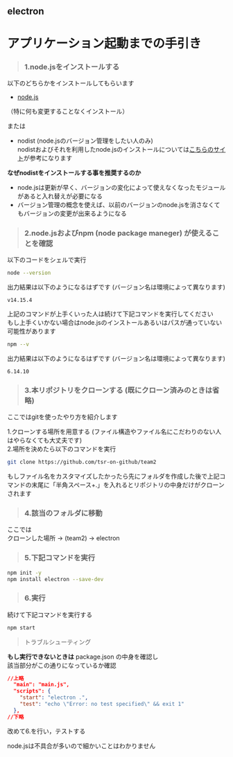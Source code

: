 ## electron

# アプリケーション起動までの手引き

>### 1.node.jsをインストールする
以下のどちらかをインストールしてもらいます
- [node.js](https://nodejs.org/ja/)

（特に何も変更することなくインストール）

または
- nodist (node.jsのバージョン管理をしたい人のみ)<br>
nodistおよびそれを利用したnode.jsのインストールについては[こちらのサイト](https://qiita.com/satoyan419/items/56e0b5f35912b9374305)が参考になります

**なぜnodistをインストールする事を推奨するのか**
- node.jsは更新が早く、バージョンの変化によって使えなくなったモジュールがあると入れ替えが必要になる
- バージョン管理の概念を使えば、以前のバージョンのnode.jsを消さなくてもバージョンの変更が出来るようになる

>### 2.node.jsおよびnpm (node package maneger) が使えることを確認
以下のコードをシェルで実行
```sh
node --version
```
出力結果は以下のようになるはずです (バージョン名は環境によって異なります)
```
v14.15.4
```
上記のコマンドが上手くいった人は続けて下記コマンドを実行してください<br>
もし上手くいかない場合はnode.jsのインストールあるいはパスが通っていない可能性があります<br>
```sh
npm --v
```
出力結果は以下のようになるはずです (バージョン名は環境によって異なります)
```
6.14.10
```

>### 3.本リポジトリをクローンする (既にクローン済みのときは省略)
ここではgitを使ったやり方を紹介します<br>

1.クローンする場所を用意する (ファイル構造やファイル名にこだわりのない人はやらなくても大丈夫です)<br>
2.場所を決めたら以下のコマンドを実行
```sh
git clone https://github.com/tsr-on-github/team2
```
もしファイル名をカスタマイズしたかったら先にフォルダを作成した後で上記コマンドの末尾に「半角スペース+.」を入れるとリポジトリの中身だけがクローンされます<br>

>### 4.該当のフォルダに移動
ここでは<br>
クローンした場所 -> (team2) -> electron<br>

>### 5.下記コマンドを実行
```sh
npm init -y
npm install electron --save-dev
```

>### 6.実行
続けて下記コマンドを実行する
```sh
npm start
```

>トラブルシューティング

**もし実行できないときは**
package.json の中身を確認し<br>
該当部分がこの通りになっているか確認
```json
//上略
  "main": "main.js",
  "scripts": {
    "start": "electron .",
    "test": "echo \"Error: no test specified\" && exit 1"
  },
//下略
```
改めて6.を行い，テストする

node.jsは不具合が多いので細かいことはわかりません
